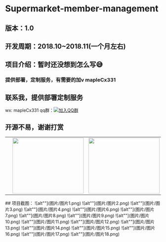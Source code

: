 # Supermarket-member-management
## 版本：1.0
## 开发周期：2018.10~2018.11(一个月左右)
## 项目介绍：暂时还没想到怎么写😅
### 提供部署，定制服务，有需要的加v mapleCx331
## 联系我，提供部署定制服务
wx: mapleCx331   qq群：[![加入QQ群](https://img.shields.io/badge/628043364-blue.svg)](https://qm.qq.com/q/RuCfOyaOUm) 

## 开源不易，谢谢打赏
<table>
 <td>
   <td><img style="height: 180px;width: 230px" src="https://gitee.com/hongmaple/netdisk/raw/master/image/wxPay.jpg" alt=""/></td>
   <td><img style="height: 180px;width: 230px" src="https://gitee.com/hongmaple/netdisk/raw/master/image/zfb.jpg" alt=""/></td>
 </td>
</table>
## 项目截图：
![alt""](图片/图片1.png)
![alt""](图片/图片2.png)
![alt""](图片/图片3.png)
![alt""](图片/图片4.png)
![alt""](图片/图片6.png)
![alt""](图片/图片7.png)
![alt""](图片/图片8.png)
![alt""](图片/图片9.png)
![alt""](图片/图片10.png)
![alt""](图片/图片11.png)
![alt""](图片/图片12.png)
![alt""](图片/图片13.png)
![alt""](图片/图片14.png)
![alt""](图片/图片15.png)
![alt""](图片/图片16.png)
![alt""](图片/图片17.png)
![alt""](图片/图片18.png)
